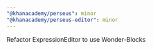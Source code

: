 ```yaml
---
"@khanacademy/perseus": minor
"@khanacademy/perseus-editor": minor
---
```


Refactor ExpressionEditor to use Wonder-Blocks
